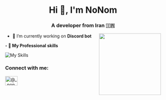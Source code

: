 <h1 align="center">Hi 👋, I'm NoNom</h1>
<h3 align="center">A developer from Iran 🇮🇷</h3>

<img align='right' src='https://cdn.discordapp.com/attachments/993852422256590931/1004432797961834706/giphy.gif' width='200"'>

- 🔭 I’m currently working on **Discord bot**

<strong>
  - 👯 My Professional skills
    </strong>

<p align="center"> 
 
![My Skills](https://skillicons.dev/icons?i=py,vscode,ps&theme=dark)

<h3 align="left">Connect with me:</h3>
<p align="left">
<a href="https://instagram.com/_.nonom._" target="blank"><img align="center" src="https://raw.githubusercontent.com/rahuldkjain/github-profile-readme-generator/master/src/images/icons/Social/instagram.svg" alt="@_.nonom._" height="30" width="40" /></a>
</p>
